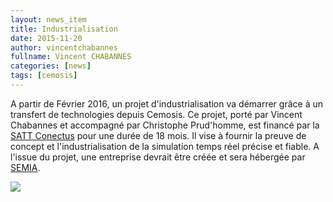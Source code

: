 ```yaml
---
layout: news_item
title: Industrialisation 
date: 2015-11-20
author: vincentchabannes
fullname: Vincent CHABANNES
categories: [news]
tags: [cemosis]
---
```


<div class="row">
<div class="col-md-8">

A partir de Février 2016, un projet d'industrialisation va démarrer grâce à un transfert de technologies depuis Cemosis. Ce projet, porté par Vincent Chabannes et accompagné par Christophe Prud'homme, est financé par la [SATT Conectus](http://www.conectus.fr/fr) pour une durée de 18 mois. Il vise à fournir la preuve de concept et l'industrialisation de la simulation temps réel précise et fiable. A l'issue du projet, une entreprise devrait être créée et sera hébergée par [SEMIA](http://www.semia-incal.com/).

</div>

<div class="col-md-4">
<img class="img-responsive" src="/img/news/crushedpieceEx1Disp.png">
</div>

</div>
